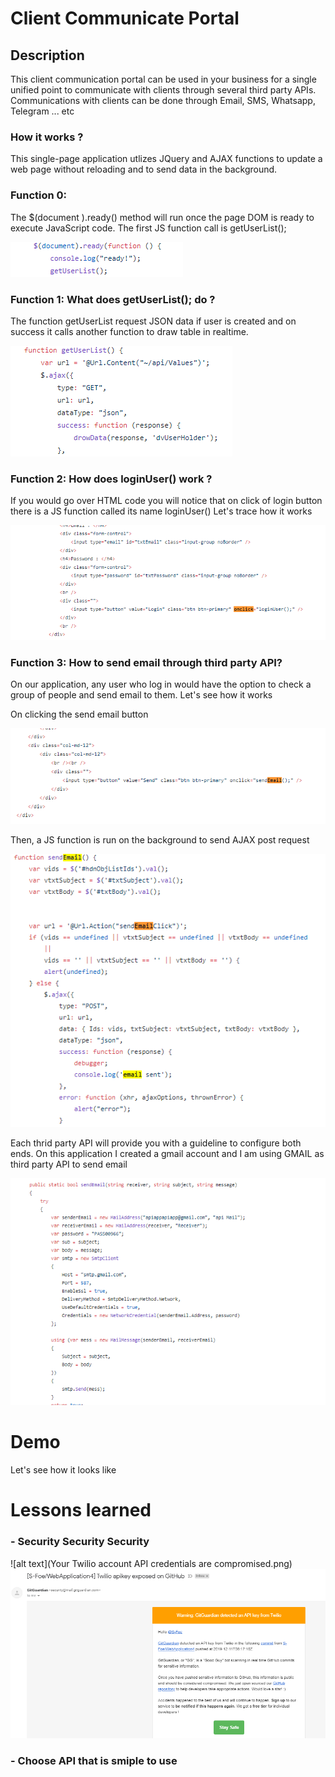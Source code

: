 # Client Communicate Portal 


## Description 

This client communication portal can be used in your business for a single unified point to communicate with clients through several third party APIs. 
Communications with clients can be done through Email, SMS, Whatsapp, Telegram ... etc


### How it works ?
This single-page application utlizes JQuery and AJAX functions to update a web page without reloading 
and to send data in the background.


### Function 0:
The $(document ).ready() method will run once the page DOM is ready to execute JavaScript code.
The first JS function call is getUserList();


![alt text](/DOM1.PNG)

### Function 1: What does getUserList(); do ?
The function getUserList request JSON data if user is created and on success it calls another function to draw table
in realtime.

![alt text](/DOM2.PNG)


### Function 2: How does loginUser()  work ?
If you would go over HTML code you will notice that on click of login button there is a JS function called its name loginUser()
Let's trace how it works

![alt text](login1.PNG)

### Function 3: How to send email through third party API? 
On our application, any user who log in would have the option to check a group of people and send email to them. 
Let's see how it works 

On clicking the send email button 

![alt text](sendemail.PNG)

Then, a JS function is run on the background to send AJAX post request 

![alt text](email.PNG)

Each thrid party API will provide you with a guideline to configure both ends. 
On this application I created a gmail account and I am using GMAIL as third party API to send email

![alt text](API.PNG)


# Demo 

Let's see how it looks like 

# Lessons learned 
### - Security Security Security 
 ![alt text](Your Twilio account API credentials are compromised.png)
 ![alt text](security.PNG)
### - Choose API that is smiple to use 

